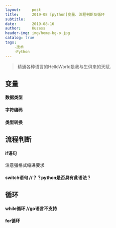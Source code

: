 ```yaml
---
layout:     post
title:      2019-08 [python]变量、流程判断及循环
subtitle:   
date:       2019-08-16
author:     Kuzess
header-img: img/home-bg-o.jpg
catalog: true
tags:
    -技术
    -Python
---
```

> 精通各种语言的HelloWorld是我与生俱来的天赋.
## 变量
#### 数据类型

#### 字符编码

#### 类型转换


## 流程判断
#### if语句

注意强格式缩进要求

#### switch语句      //？？python是否具有此语法？

## 循环
#### while循环    //go语言不支持

#### for循环


